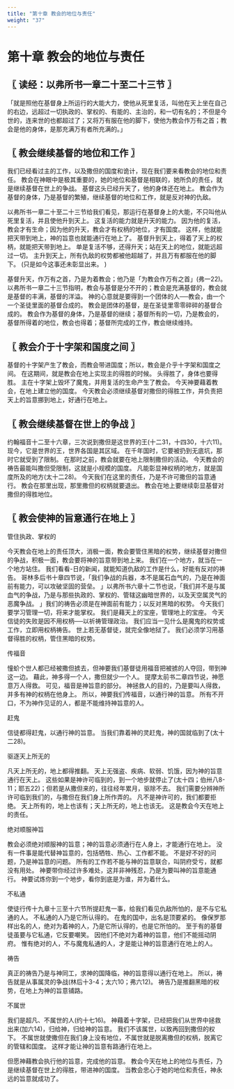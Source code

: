 ```yaml
---
title: "第十章 教会的地位与责任"
weight: "37"
---
```


# 第十章 教会的地位与责任


## 〖 读经：以弗所书一章二十至二十三节 〗

「就是照他在基督身上所运行的大能大力，使他从死里复活，叫他在天上坐在自己的右边，远超过一切执政的、掌权的、有能的、主治的，和一切有名的；不但是今世的，连来世的也都超过了；又将万有服在他的脚下，使他为教会作万有之首；教会是他的身体，是那充满万有者所充满的。」

## 〖 教会继续基督的地位和工作 〗

我们已经看过主的工作，以及撒但的国度和诡计，现在我们要来看教会的地位和责任。
教会在神眼中是极其重要的，她的地位和基督是相联的，她所负的责任，就是继续基督在世上的争战。
基督这头已经升天了，他的身体还在地上。
教会作为基督的身体，乃是基督的繁殖，继续基督的地位和工作，就是反对神的仇敌。

以弗所书一章二十至二十三节给我们看见，那运行在基督身上的大能，不只叫他从死里复活，并且使他升到天上。
这复活的能力就是升天的能力。
因为他的复活，教会才有生命；因为他的升天，教会才有权柄的地位，才有国度。
这样，他就能把天带到地上，神的旨意也就能通行在地上了。
基督升到天上，得着了天上的权柄，就能把天带到地上。
单是复活不够，还得升天；站在天上的地位，就能远超过一切。
主升到天上，所有仇敌的权势都被他超越了，并且万有都服在他的脚下。
(只是如今这事还未彰显出来。
)

基督升天，作万有之首，乃是为着教会；他乃是「为教会作万有之首」(弗一22)。
以弗所书一章二十三节指明，教会与基督是分不开的；教会是充满基督的，教会就是基督的丰满，基督的洋溢。
神的心意就是要得到一个团体的人──教会，由一个一个圣徒里面的基督合成的。
教会是团体的基督，是在圣徒里零零碎碎的基督合成的。
教会作为基督的身体，乃是基督的继续；基督所有的一切，乃是教会的，基督所得着的地位，教会也得着；基督所完成的工作，教会继续维持。

## 〖 教会介于十字架和国度之间 〗

基督的十字架产生了教会，而教会带进国度；所以，教会是介乎十字架和国度之间。
在这期间，就是教会在地上实现主的得胜的时候。
头得胜了，身体也要得胜。
主在十字架上毁坏了魔鬼，并用复活的生命产生了教会。
今天神要藉着教会，在地上建立他的国度。
今天教会必须继续基督对撒但的得胜工作，并负责把天上的旨意挪到地上，好通行在地上。

## 〖 教会继续基督在世上的争战 〗

约翰福音十二至十六章，三次说到撒但是这世界的王(十二31，十四30，十六11)。
现今，它是世界的王，世界各国是其区域。
在千年国时，它要被扔到无底坑，那时它就受到了限制。
在那时之前，教会就要在地上限制撒但的活动。
今天教会的祷告最能叫撒但受限制，这就是小规模的国度。
凡能彰显神权柄的地方，就是国度所及的地方(太十二28)。
今天我们在这里的责任，乃是不许可撒但的旨意通行。
教会在那里出现，那里撒但的权柄就要退出。
教会在地上要继续彰显基督对撒但的得胜地位。

## 〖 教会使神的旨意通行在地上 〗

管住执政、掌权的

今天教会在地上的责任顶大，消极一面，教会要管住黑暗的权势，继续基督对撒但的争战，积极一面，教会要将神的旨意带到地上来。
我们在一个地方，就当在一个地方站住。
我们看看-日的新闻，就能知道仇敌的工作是什么，好能有反对的祷告。
哥林多后书十章四节说，「我们争战的兵器，本不是属石血气的，乃是在神面前有能力，可以攻破坚固的营垒。
」以弗所书六章十二节也说，「我们并不是与属血气的争战，乃是与那些执政的、掌权的、管辖这幽暗世界的，以及天空属灵气的恶魔争战。
」我们的祷告必须是在神面前有能力；以反对黑暗的权势。
今天我们要学习管理一切，将来才能掌权。
我们是藉天上的宝座，管理地上的宝座。
今天信徒的失败是因不用权柄──以祈祷管理政治。
我们应当一见什么是魔鬼的权势或工作，立即用权柄祷告。
世上若无基督徒，就完全像地狱了。
我们必须学习用基督得胜的权柄，管住黑暗的权势。

传福音

憧蚧个世人都已经被撒但掳去，但神要我们基督徒用福音把被掳的人夺回，带到神这一边。
藉此，神多得一个人，撒但就少一个人。
提摩太前书二章四节说，神愿意万人得救。
可见，福音是神旨意的部分。
神拯救人的目的，乃是要叫人得救，并多有神的权柄在他身上。
所以，神要我们传福音，以通行神的旨意。
所有不开口，不为神作见证的人，都是不能维持神旨意的人。

赶鬼

信徒都得赶鬼，以通行神的旨意。
当我们靠着神的灵赶鬼，神的国就临到了(太十二28)。

驱逐天上所无的

凡天上所无的，地上都得推翻。
天上无强盗、疾病、软弱、饥饿，因为神的旨意通行在天上。
这些如果是神许可临到的，到一个地步就停止了(太十四；伯卅八8-11；耶五22)；但若是从撒但来的，往往经年累月，驱除不去。
我们需要分辨神所许可临到我们的，与撒但在我们身上所作弄的。
凡不是神许可的，我们都要拒绝。
天上所有的，地上也该有；天上所无的，地上也该无。
这是教会今天在地上的责任。

绝对顺服神旨

教会必须绝对顺服神的旨意；神的旨意必须通行在人身上，才能通行在地上。
没有一件事是能代替神旨意的，包括牺牲、热心、工作都不能。
不是好不好的问题，乃是神旨意的问题。
所有的工作若不能与神的旨意联合，叫阴府受亏，就都没有用处。
神要带你经过许多难处，这并非神残忍，乃是为要叫神的旨意能通行。
神要试炼你到一个地步，看你到底是为谁，并为着什么。

不私通

使徒行传十九章十三至十六节所提赶鬼一事，给我们看见仇敌所怕的，是不与它私通的人。
不私通的人乃是它所认得的。
在鬼的国中，出名是顶要紧的。
像保罗那样出名的人，绝对为着神的人，乃是它所认得的，也是它所怕的。
至于有的基督徒虽要与它私通，它反要嘲笑。
因他们不绝对为着神的旨意，他们不能摇动阴府。
惟有绝对的人，不与魔鬼私通的人，才是能让神的旨意通行在地上的人。

祷告

真正的祷告乃是与神同工，求神的国降临，神的旨意得以通行在地上。
所以，祷告就是从事属灵的争战(林后十3-4；太六10；弗六12)。
祷告乃是推翻黑暗的权势，在地上为神的旨意铺路。

不属世

我们是超凡、不属世的人(约十七16)。
神藉着十字架，已经把我们从世界中拯救出来(加六14)，归给神，归给神的旨意。
我们不该属世，以致再回到撒但的权下。
不属世就使撒但在我们身上没有地位，不属世就是脱离撒但的权柄，脱离它的管辖和国度。
这样才能让神的旨意有路通行在地上。

但愿神藉教会执行他的旨意，完成他的旨意。
教会今天在地上的地位与责任，乃是继续基督在世上的得胜，带进神的国度。
当教会忠心于她的地位和责任，神永远的旨意就成功了。
